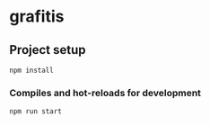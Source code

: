 # grafitis


## Project setup
```
npm install
```

### Compiles and hot-reloads for development
```
npm run start
```
